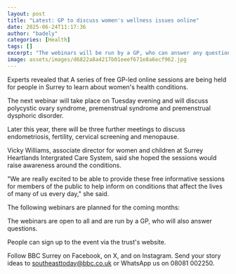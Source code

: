 ```yaml
---
layout: post
title: "Latest: GP to discuss women's wellness issues online"
date: 2025-06-24T11:17:36
author: "badely"
categories: [Health]
tags: []
excerpt: "The webinars will be run by a GP, who can answer any questions people have about women's health."
image: assets/images/d6822a8a4217b01eeef671e8a6ecf962.jpg
---
```


Experts revealed that A series of free GP-led online sessions are being held for people in Surrey to learn about women's health conditions.

The next webinar will take place on Tuesday evening and will discuss polycystic ovary syndrome, premenstrual syndrome and premenstrual dysphoric disorder.

Later this year, there will be three further meetings to discuss endometriosis, fertility, cervical screening and menopause.

Vicky Williams, associate director for women and children at Surrey Heartlands Intergrated Care System, said she hoped the sessions would raise awareness around the conditions.

"We are really excited to be able to provide these free informative sessions for members of the public to help inform on conditions that affect the lives of many of us every day," she said.

The following webinars are planned for the coming months:

The webinars are open to all and are run by a GP, who will also answer questions.

People can sign up to the event via the trust's website.

Follow BBC Surrey on Facebook, on X, and on Instagram. Send your story ideas to southeasttoday@bbc.co.uk or WhatsApp us on 08081 002250.

